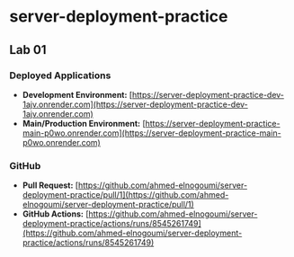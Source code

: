 # server-deployment-practice

## Lab 01

### Deployed Applications

- **Development Environment:** [https://server-deployment-practice-dev-1ajv.onrender.com](https://server-deployment-practice-dev-1ajv.onrender.com)
- **Main/Production Environment:** [https://server-deployment-practice-main-p0wo.onrender.com](https://server-deployment-practice-main-p0wo.onrender.com)

### GitHub

- **Pull Request:** [https://github.com/ahmed-elnogoumi/server-deployment-practice/pull/1](https://github.com/ahmed-elnogoumi/server-deployment-practice/pull/1)
- **GitHub Actions:** [https://github.com/ahmed-elnogoumi/server-deployment-practice/actions/runs/8545261749](https://github.com/ahmed-elnogoumi/server-deployment-practice/actions/runs/8545261749)